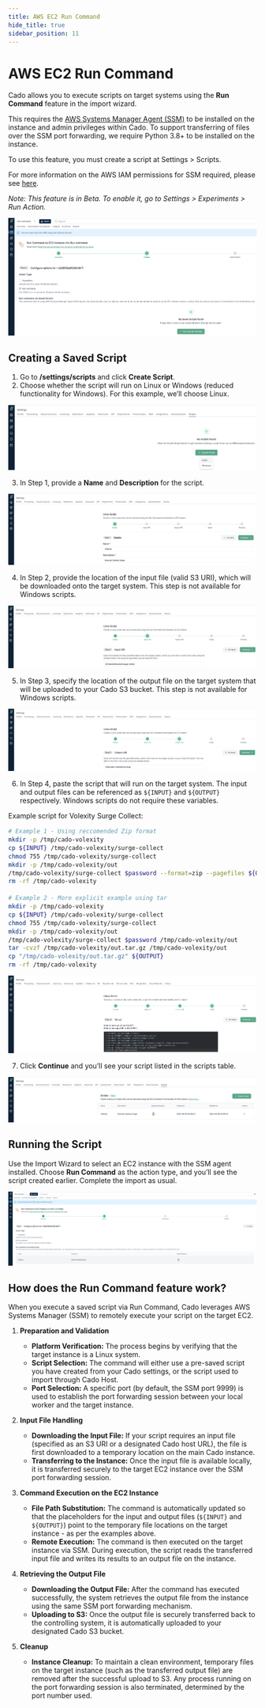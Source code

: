 ```yaml
---
title: AWS EC2 Run Command
hide_title: true
sidebar_position: 11
---
```


# AWS EC2 Run Command

Cado allows you to execute scripts on target systems using the **Run Command** feature in the import wizard.

This requires the [AWS Systems Manager Agent (SSM)](https://docs.aws.amazon.com/systems-manager/latest/userguide/systems-manager-setting-up-ec2.html) to be installed on the instance and admin privileges within Cado.
To support transferring of files over the SSM port forwarding, we require Python 3.8+ to be installed on the instance.

To use this feature, you must create a script at Settings > Scripts.

For more information on the AWS IAM permissions for SSM required, please see [here](/cado/deploy/aws/iam/ssm).

*Note: This feature is in Beta. To enable it, go to Settings > Experiments > Run Action.*

![AWS EC2 Run Command](/img/aws-ec2-runcommand1.png)

## Creating a Saved Script

1. Go to **/settings/scripts** and click **Create Script**.
2. Choose whether the script will run on Linux or Windows (reduced functionality for Windows). For this example, we’ll choose Linux.

![Saved Script](/img/aws-ec2-runcommand2.png)

3. In Step 1, provide a **Name** and **Description** for the script.

![Saved Script - Step 1](/img/aws-ec2-runcommand3.png)

4. In Step 2, provide the location of the input file (valid S3 URI), which will be downloaded onto the target system. This step is not available for Windows scripts.

![Saved Script - Step 2](/img/aws-ec2-runcommand4.png)

5. In Step 3, specify the location of the output file on the target system that will be uploaded to your Cado S3 bucket. This step is not available for Windows scripts.

![Saved Script - Step 3](/img/aws-ec2-runcommand5.png)

6. In Step 4, paste the script that will run on the target system. The input and output files can be referenced as `${INPUT}` and `${OUTPUT}` respectively. Windows scripts do not require these variables.

Example script for Volexity Surge Collect:

```bash
# Example 1 - Using reccomended Zip format
mkdir -p /tmp/cado-volexity
cp ${INPUT} /tmp/cado-volexity/surge-collect
chmod 755 /tmp/cado-volexity/surge-collect
mkdir -p /tmp/cado-volexity/out
/tmp/cado-volexity/surge-collect $password --format=zip --pagefiles ${OUTPUT}
rm -rf /tmp/cado-volexity

# Example 2 - More explicit example using tar
mkdir -p /tmp/cado-volexity
cp ${INPUT} /tmp/cado-volexity/surge-collect
chmod 755 /tmp/cado-volexity/surge-collect
mkdir -p /tmp/cado-volexity/out
/tmp/cado-volexity/surge-collect $password /tmp/cado-volexity/out
tar -cvzf /tmp/cado-volexity/out.tar.gz /tmp/cado-volexity/out
cp "/tmp/cado-volexity/out.tar.gz" ${OUTPUT}
rm -rf /tmp/cado-volexity
```

![Saved Script - Step 4](/img/aws-ec2-runcommand6.png)

7. Click **Continue** and you’ll see your script listed in the scripts table.

![Saved Script - Table](/img/aws-ec2-runcommand7.png)

## Running the Script

Use the Import Wizard to select an EC2 instance with the SSM agent installed. Choose **Run Command** as the action type, and you’ll see the script created earlier. Complete the import as usual.

![AWS EC2 Run Command - Selecting Saved Script](/img/aws-ec2-runcommand8.png)

## How does the Run Command feature work?

When you execute a saved script via Run Command, Cado leverages AWS Systems Manager (SSM) to remotely execute your script on the target EC2. 

1. **Preparation and Validation**  
   - **Platform Verification:** The process begins by verifying that the target instance is a Linux system.
   - **Script Selection:** The command will either use a pre-saved script you have created from your Cado settings, or the script used to import through Cado Host.
   - **Port Selection:** A specific port (by default, the SSM port 9999) is used to establish the port forwarding session between your local worker and the target instance.

2. **Input File Handling**  
   - **Downloading the Input File:** If your script requires an input file (specified as an S3 URI or a designated Cado host URL), the file is first downloaded to a temporary location on the main Cado instance.  
   - **Transferring to the Instance:** Once the input file is available locally, it is transferred securely to the target EC2 instance over the SSM port forwarding session.

3. **Command Execution on the EC2 Instance**  
   - **File Path Substitution:** The command is automatically updated so that the placeholders for the input and output files (`${INPUT}` and `${OUTPUT}`) point to the temporary file locations on the target instance - as per the examples above.
   - **Remote Execution:** The command is then executed on the target instance via SSM. During execution, the script reads the transferred input file and writes its results to an output file on the instance.

4. **Retrieving the Output File**  
   - **Downloading the Output File:** After the command has executed successfully, the system retrieves the output file from the instance using the same SSM port forwarding mechanism.
   - **Uploading to S3:** Once the output file is securely transferred back to the controlling system, it is automatically uploaded to your designated Cado S3 bucket.

5. **Cleanup**  
   - **Instance Cleanup:** To maintain a clean environment, temporary files on the target instance (such as the transferred output file) are removed after the successful upload to S3. Any process running on the port forwarding session is also terminated, determined by the port number used.
